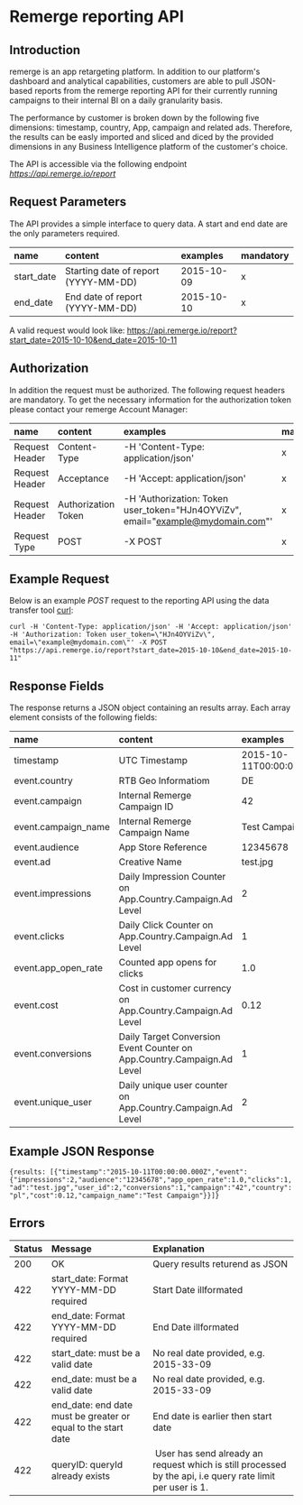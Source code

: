# Remerge reporting API

## Introduction
remerge is an app retargeting platform. In addition to our platform's dashboard and analytical capabilities, customers are able to pull JSON-based reports from the remerge reporting API for their currently running campaigns to their internal BI on a daily granularity basis. 

The performance by customer is broken down by the following five dimensions: timestamp, country, App, campaign and related ads. Therefore, the results can be easly imported and sliced and diced by the provided dimensions in any Business Intelligence platform of the customer's choice. 

The API is accessible via the following endpoint  *https://api.remerge.io/report*

## Request Parameters

The API provides a simple interface to query data. A start and end date are the only parameters required. 

name | content | examples | mandatory
:------------ | :------------- | :------------ | :------------
start_date| Starting date of report (YYYY-MM-DD)|2015-10-09| x
end_date|End date of report (YYYY-MM-DD)|2015-10-10| x

A valid request would look like: https://api.remerge.io/report?start_date=2015-10-10&end_date=2015-10-11

## Authorization

In addition the request must be authorized. The following request headers are mandatory. To get the necessary information for the authorization token please contact your remerge Account Manager:

name | content | examples | mandatory
:------------ | :------------- | :------------ | :------------
Request Header | Content-Type | -H 'Content-Type: application/json' | x
Request Header | Acceptance  | -H 'Accept: application/json' | x
Request Header | Authorization Token | -H 'Authorization: Token user_token=\"HJn4OYViZv\", email=\"example@mydomain.com\"'| x
Request Type | POST | -X POST | x

## Example Request

Below is an example *POST* request to the reporting API using the data transfer tool  [curl](http://curl.haxx.se/docs/manpage.html):

```curl -H 'Content-Type: application/json' -H 'Accept: application/json' -H 'Authorization: Token user_token=\"HJn4OYViZv\", email=\"example@mydomain.com\"' -X POST "https://api.remerge.io/report?start_date=2015-10-10&end_date=2015-10-11"```


## Response Fields
The response returns a JSON object containing an results array. Each array element consists of the following fields:

name | content | examples
:------------ | :------------- | :------------
timestamp | UTC Timestamp| 2015-10-11T00:00:00.000Z
event.country| RTB Geo Informatiom | DE
event.campaign|Internal Remerge Campaign ID| 42
event.campaign_name|Internal Remerge Campaign Name| Test Campaign
event.audience | App Store Reference | 12345678
event.ad|Creative Name| test.jpg
event.impressions|Daily Impression Counter on App.Country.Campaign.Ad Level| 2
event.clicks|Daily Click Counter on App.Country.Campaign.Ad Level| 1
event.app_open_rate | Counted app opens for clicks | 1.0
event.cost| Cost in customer currency on App.Country.Campaign.Ad Level| 0.12
event.conversions|Daily Target Conversion Event Counter on App.Country.Campaign.Ad Level| 1
event.unique_user|Daily unique user counter on App.Country.Campaign.Ad Level|2

## Example JSON Response
```{results: [{"timestamp":"2015-10-11T00:00:00.000Z","event":{"impressions":2,"audience":"12345678","app_open_rate":1.0,"clicks":1,"ad":"test.jpg","user_id":2,"conversions":1,"campaign":"42","country":"pl","cost":0.12,"campaign_name":"Test Campaign"}}]}```

## Errors

Status | Message | Explanation
:------------ | :------------- | :------------
200| OK | Query results returend as JSON
422| start_date: Format YYYY-MM-DD required |  Start Date illformated
422| end_date: Format YYYY-MM-DD required |  End Date illformated
422| start_date: must be a valid date | No real date provided, e.g. 2015-33-09
422| end_date: must be a valid date | No real date provided, e.g. 2015-33-09
422| end_date: end date must be greater or equal to the start date | End date is earlier then start date
422| queryID: queryId already exists | User has send already an request which is still processed by the api, i.e query rate limit per user is 1.  
